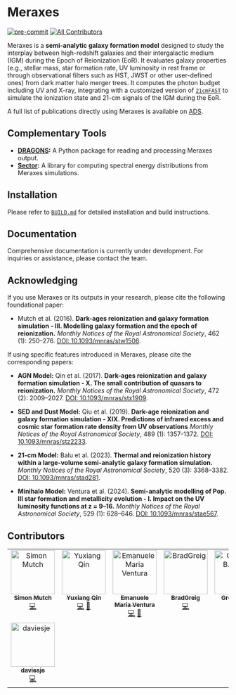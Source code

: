 # **Meraxes**
[![pre-commit](https://img.shields.io/badge/pre--commit-enabled-brightgreen?logo=pre-commit&logoColor=white)](https://github.com/pre-commit/pre-commit) [![All Contributors](https://img.shields.io/badge/all_contributors-2-orange.svg?style=flat-square)](https://github.com/meraxes-devs/meraxes/graphs/contributors)  

Meraxes is a **semi-analytic galaxy formation model** designed to study the interplay between high-redshift galaxies and their intergalactic medium (IGM) during the Epoch of Reionization (EoR). It  evaluates galaxy properties (e.g., stellar mass, star formation rate, UV luminosity in rest frame or through observational filters such as HST, JWST or other user-defined ones) from dark matter halo merger trees. It computes the photon budget including UV and X-ray, integrating with a customized version of [``21cmFAST``](https://github.com/21cmfast/21cmFAST) to simulate the ionization state and 21-cm signals of the IGM during the EoR.  

A full list of publications directly using Meraxes is available on [ADS](https://ui.adsabs.harvard.edu/public-libraries/CWUcYnt3TsmG6BuOKjR0Fw).  

## **Complementary Tools**
- **[DRAGONS](https://github.com/meraxes-devs/dragons):** A Python package for reading and processing Meraxes output.  
- **[Sector](https://github.com/meraxes-devs/sector):** A library for computing spectral energy distributions from Meraxes simulations.  


## **Installation**
Please refer to [`BUILD.md`](./BUILD.md) for detailed installation and build instructions.


## **Documentation**
Comprehensive documentation is currently under development. For inquiries or assistance, please contact the team.  


## **Acknowledging**
If you use Meraxes or its outputs in your research, please cite the following foundational paper:  

- Mutch et al. (2016). **Dark-ages reionization and galaxy formation simulation - III. Modelling galaxy formation and the epoch of reionization.**  *Monthly Notices of the Royal Astronomical Society*, 462 (1): 250–276. [DOI: 10.1093/mnras/stw1506](https://doi.org/10.1093/mnras/stw1506).  

If using specific features introduced in Meraxes, please cite the corresponding papers:  

- **AGN Model:**  Qin et al. (2017). **Dark-ages reionization and galaxy formation simulation - X. The small contribution of quasars to reionization.** *Monthly Notices of the Royal Astronomical Society*, 472 (2): 2009–2027. [DOI: 10.1093/mnras/stx1909](https://doi.org/10.1093/mnras/stx1909).  

- **SED and Dust Model:**  Qiu et al. (2019). **Dark-age reionization and galaxy formation simulation - XIX. Predictions of infrared excess and cosmic star formation rate density from UV observations** *Monthly Notices of the Royal Astronomical Society*, 489 (1): 1357-1372. [DOI: 10.1093/mnras/stz2233](https://doi.org/10.1093/mnras/stz2233).  

- **21-cm Model:**  Balu et al. (2023). **Thermal and reionization history within a large-volume semi-analytic galaxy formation simulation.**  *Monthly Notices of the Royal Astronomical Society*, 520 (3): 3368–3382. [DOI: 10.1093/mnras/stad281](https://doi.org/10.1093/mnras/stad281).  

- **Minihalo Model:**  Ventura et al. (2024). **Semi-analytic modelling of Pop. III star formation and metallicity evolution - I. Impact on the UV luminosity functions at z = 9–16.** *Monthly Notices of the Royal Astronomical Society*, 529 (1): 628–646. [DOI: 10.1093/mnras/stae567](https://doi.org/10.1093/mnras/stae567).  

## **Contributors**

<table>
  <tbody>
    <tr>
      <td align="center" valign="top" width="14.28%"><a href="https://smutch.github.io/"><img src="https://avatars.githubusercontent.com/u/782987?v=4?s=100" width="100px;" alt="Simon Mutch"/><br /><sub><b>Simon Mutch</b></sub></a><br /><a href="https://github.com/meraxes-devs/meraxes/commits?author=smutch" title="Code">💻</a></td>
      <td align="center" valign="top" width="14.28%"><a href="https://researchportalplus.anu.edu.au/en/persons/yuxiang-qin"><img src="https://avatars.githubusercontent.com/u/15994713?v=4?s=100" width="100px;" alt="Yuxiang Qin"/><br /><sub><b>Yuxiang Qin</b></sub></a><br /><a href="https://github.com/meraxes-devs/meraxes/commits?author=qyx268" title="Code">💻</a> <a href="https://github.com/meraxes-devs/meraxes/pulls?q=is%3Apr+reviewed-by%3Aqyx268" title="Reviewed Pull Requests">👀</a></td>
      <td align="center" valign="top" width="14.28%"><a href="https://github.com/EMventura"><img src="https://avatars.githubusercontent.com/u/98299102?v=4?s=100" width="100px;" alt="Emanuele Maria Ventura"/><br /><sub><b>Emanuele Maria Ventura</b></sub></a><br /><a href="https://github.com/meraxes-devs/meraxes/commits?author=EMventura" title="Code">💻</a> <a href="https://github.com/meraxes-devs/meraxes/pulls?q=is%3Apr+reviewed-by%3AEMventura" title="Reviewed Pull Requests">👀</a></td>
      <td align="center" valign="top" width="14.28%"><a href="https://github.com/BradGreig"><img src="https://avatars.githubusercontent.com/u/16087482?v=4?s=100" width="100px;" alt="BradGreig"/><br /><sub><b>BradGreig</b></sub></a><br /><a href="https://github.com/meraxes-devs/meraxes/commits?author=BradGreig" title="Code">💻</a></td>
      <td align="center" valign="top" width="14.28%"><a href="http://www.astronomy.swin.edu.au/~gpoole/"><img src="https://avatars.githubusercontent.com/u/599836?v=4?s=100" width="100px;" alt="Gregory B. Poole"/><br /><sub><b>Gregory B. Poole</b></sub></a><br /><a href="https://github.com/meraxes-devs/meraxes/commits?author=gbpoole" title="Code">💻</a></td>
      <td align="center" valign="top" width="14.28%"><a href="https://github.com/pgeil"><img src="https://avatars.githubusercontent.com/u/13758421?v=4?s=100" width="100px;" alt="pgeil"/><br /><sub><b>pgeil</b></sub></a><br /><a href="https://github.com/meraxes-devs/meraxes/commits?author=pgeil" title="Code">💻</a></td>
      <td align="center" valign="top" width="14.28%"><a href="https://github.com/yqiuu"><img src="https://avatars.githubusercontent.com/u/26683739?v=4?s=100" width="100px;" alt="Yisheng Qiu"/><br /><sub><b>Yisheng Qiu</b></sub></a><br /><a href="https://github.com/meraxes-devs/meraxes/commits?author=yqiuu" title="Code">💻</a></td>
    </tr>
    <tr>
      <td align="center" valign="top" width="14.28%"><a href="https://github.com/daviesje"><img src="https://avatars.githubusercontent.com/u/36873665?v=4?s=100" width="100px;" alt="daviesje"/><br /><sub><b>daviesje</b></sub></a><br /><a href="https://github.com/meraxes-devs/meraxes/commits?author=daviesje" title="Code">💻</a></td>
    </tr>
  </tbody>
</table>

